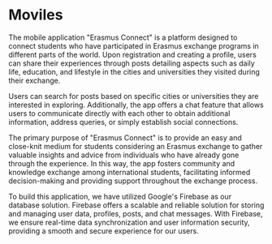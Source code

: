 # Moviles
The mobile application "Erasmus Connect" is a platform designed to connect students who have participated in Erasmus exchange programs in different parts of the world. Upon registration and creating a profile, users can share their experiences through posts detailing aspects such as daily life, education, and lifestyle in the cities and universities they visited during their exchange.

Users can search for posts based on specific cities or universities they are interested in exploring. Additionally, the app offers a chat feature that allows users to communicate directly with each other to obtain additional information, address queries, or simply establish social connections.

The primary purpose of "Erasmus Connect" is to provide an easy and close-knit medium for students considering an Erasmus exchange to gather valuable insights and advice from individuals who have already gone through the experience. In this way, the app fosters community and knowledge exchange among international students, facilitating informed decision-making and providing support throughout the exchange process.

To build this application, we have utilized Google's Firebase as our database solution. Firebase offers a scalable and reliable solution for storing and managing user data, profiles, posts, and chat messages. With Firebase, we ensure real-time data synchronization and user information security, providing a smooth and secure experience for our users.
